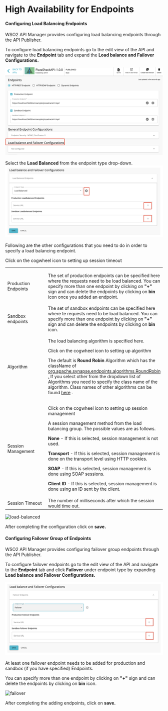# High Availability for Endpoints

#### Configuring Load Balancing Endpoints

WSO2 API Manager provides configuring load balancing endpoints through the API Publisher.

To configure load balancing endpoints go to the edit view of the API and navigate to the **Endpoint** tab and  expand the **Load balance and Failover Configurations.**

![load-balance-and-fail-over](../../../assets/img/Learn/load-balance-and-fail-over.png)

Select the **Load Balanced** from the endpoint type drop-down.
![load-balanced](../../../assets/img/Learn/load-balanced-configurations.png)

Following are the other configurations that you need to do in order to specify a load balancing endpoint.

<table>
<colgroup>
<col width="30%" />
<col width="70%" />
</colgroup>
<tbody>
<tr class="odd">
<td>Production Endpoints</td>
<td><div class="content-wrapper">
<p>The set of production endpoints can be specified here where the requests need to be load balanced. You can specify more than one endpoint by clicking on <strong>&quot;+&quot;</strong> sign and can delete the endpoints by clicking on <strong>bin</strong> icon once you added an endpoint.</p>
</div></td>
</tr>
<tr class="even">
<td>Sandbox endpoints</td>
<td>The set of sandbox endpoints can be specified here where te requests need to be load balanced. You can specify more than one endpoint by clicking on <strong>&quot;+&quot;</strong> sign and can delete the endpoints by clicking on <strong>bin</strong> icon.</td>
</tr>
<tr class="odd">
<td>Algorithm</td>
<td><div class="content-wrapper">
<p>The load balancing algorithm is specified here.</p>
<p>Click on the cogwheel icon to setting up algorithm</p>
<p>The default is <strong>Round Robin</strong> Algorithm which has the className of <a href="https://synapse.apache.org/apidocs/org/apache/synapse/endpoints/algorithms/RoundRobin.html">org.apache.synapse.endpoints.algorithms.RoundRobin</a> <a href="https://synapse.apache.org/apidocs/org/apache/synapse/endpoints/algorithms/RoundRobin.html">.</a> If you select other from the dropdown list of Algorithms you need to specify the class name of the algorithm. Class names of other algorithms can be found <a href="https://synapse.apache.org/apidocs/org/apache/synapse/endpoints/algorithms/package-summary.html">here</a> .</p>
<p></p>
</div></td>
</tr>
<tr class="even">
<td>Session Management</td>
<td>
<p>Click on the cogwheel icon to setting up session management</p>
<p>A session management method from the load balancing group. The possible values are as follows.</p>
<p><strong>None</strong> - If this is selected, session management is not used.</p>
<p><strong>Transport</strong> - If this is selected, session management is done on the transport level using HTTP cookies.</p>
<p><strong>SOAP</strong> - If this is selected, session management is done using SOAP sessions.</p>
<p><strong>Client ID</strong> - If this is selected, session management is done using an ID sent by the client.</p>
</td>
</tr>
<tr class="odd">
<td>Session Timeout</td>
<td>The number of milliseconds after which the session would time out.</td>
<p>Click on the cogwheel icon to setting up session timeout</p>
</tr>
</tbody>
</table>

![load-balanced](../../../assets/img/Learn/load-balanced-configured.png)

After completing the configuration click on **save.**

#### Configuring Failover Group of Endpoints

WSO2 API Manager provides configuring failover group endpoints through the API Publisher.

To configure failover endpoints go to the edit view of the API and navigate to the **Endpoint** tab and click **Failover** under endpoint type by expanding **Load balance and Failover Configurations.**

![failover](../../../assets/img/Learn/failover.png)

At least one failover endpoint needs to be added for production and sandbox (if you have specified) Endpoints.

You can specify more than one endpoint by clicking on **"+"** sign and can delete the endpoints by clicking on **bin** icon.

![failover](../../../assets/img/Learn/failover-configured.png)

After completing the adding endpoints, click on **save.**
